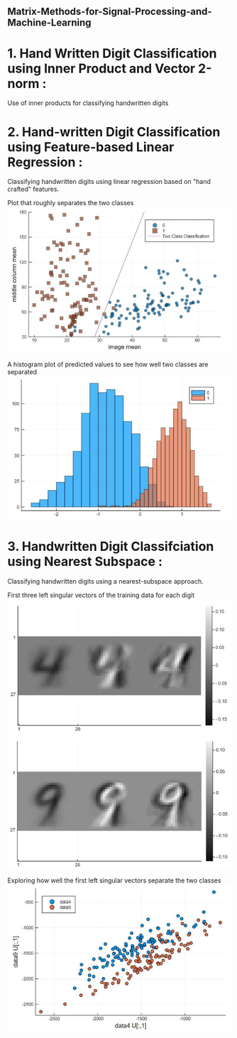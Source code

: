 ## Matrix-Methods-for-Signal-Processing-and-Machine-Learning


# 1. Hand Written Digit Classification using Inner Product and Vector 2-norm :
Use of inner products for classifying handwritten digits

# 2. Hand-written Digit Classification using Feature-based Linear Regression : 
Classifying handwritten digits using linear regression based on "hand crafted" features.

Plot that roughly separates the two classes ![](Hand-written%20Digit%20Classification%20using%20feature-based%20linear%20regression/task02.JPG)

A histogram plot of predicted values to see how well two classes are separated ![](Hand-written%20Digit%20Classification%20using%20feature-based%20linear%20regression/task03.JPG)


# 3. Handwritten Digit Classifciation using Nearest Subspace :
Classifying handwritten digits using a nearest-subspace approach.

First three left singular vectors of the training data for each digit ![](Handwritten%20Digit%20Classifciation%20using%20Nearest%20Subspace/Task2_img4.JPG)
![](Handwritten%20Digit%20Classifciation%20using%20Nearest%20Subspace/task2_img9.JPG)

Exploring how well the first left singular vectors separate the two classes ![](Handwritten%20Digit%20Classifciation%20using%20Nearest%20Subspace/task3.JPG)


